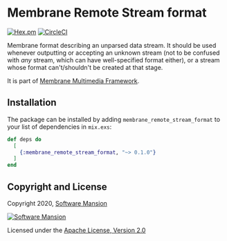 # Membrane Remote Stream format

[![Hex.pm](https://img.shields.io/hexpm/v/membrane_remote_stream_format.svg)](https://hex.pm/packages/membrane_remote_stream_format)
[![CircleCI](https://circleci.com/gh/membraneframework/membrane_remote_stream_format.svg?style=svg)](https://circleci.com/gh/membraneframework/membrane_remote_stream_format)

Membrane format describing an unparsed data stream. It should be used whenever outputting or accepting an unknown stream (not to be confused with _any_ stream, which can have well-specified format either), or a stream whose format can't/shouldn't be created at that stage.

It is part of [Membrane Multimedia Framework](https://membraneframework.org).

## Installation

The package can be installed by adding `membrane_remote_stream_format` to your list of dependencies in `mix.exs`:

```elixir
def deps do
  [
    {:membrane_remote_stream_format, "~> 0.1.0"}
  ]
end
```

## Copyright and License

Copyright 2020, [Software Mansion](https://swmansion.com/?utm_source=git&utm_medium=readme&utm_campaign=membrane_remote_stream_format)

[![Software Mansion](https://logo.swmansion.com/logo?color=white&variant=desktop&width=200&tag=membrane-github)](https://swmansion.com/?utm_source=git&utm_medium=readme&utm_campaign=membrane_remote_stream_format)

Licensed under the [Apache License, Version 2.0](LICENSE)

